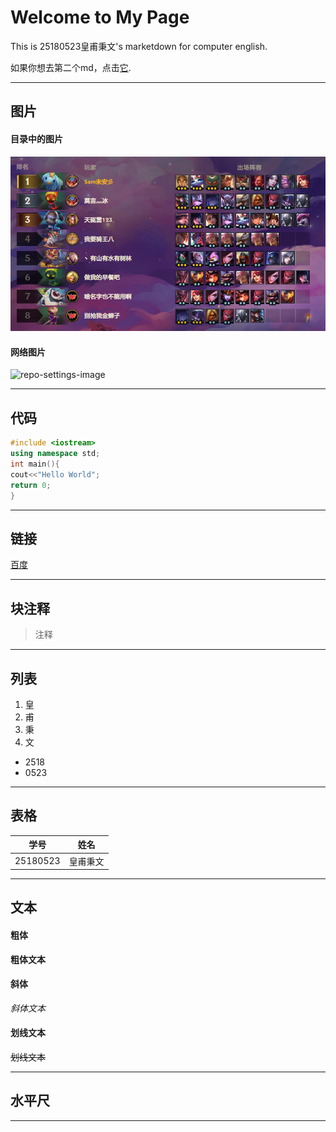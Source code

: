 # Welcome to My Page

This is 25180523皇甫秉文's marketdown for computer english.

如果你想去第二个md，点击[它](https://github.com/bardhh123/Computer-English/blob/master/second.md).
***
## 图片
#### 目录中的图片
![octocat](./目录图片.png)
#### 网络图片
![repo-settings-image](https://ss1.bdstatic.com/70cFvXSh_Q1YnxGkpoWK1HF6hhy/it/u=3679658175,314689450&fm=26&gp=0.jpg)
***

## 代码
```cpp
#include <iostream>
using namespace std;
int main(){
cout<<"Hello World";
return 0;
}
```
***
## 链接
[百度](https://www.baidu.com)
***
## 块注释
>注释
***
## 列表
1. 皇
2. 甫
3. 秉
4. 文

* 2518
* 0523
***
## 表格
|  学号   | 姓名  |
|  ----  | ----  |
| 25180523  | 皇甫秉文 |
***
## 文本
#### 粗体
**粗体文本**

#### 斜体
*斜体文本*

#### 划线文本
~~划线文本~~
***
## 水平尺
***

